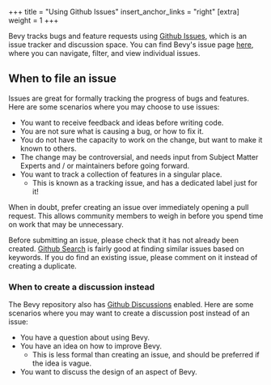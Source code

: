 +++
title = "Using Github Issues"
insert_anchor_links = "right"
[extra]
weight = 1
+++

Bevy tracks bugs and feature requests using [Github Issues], which is an issue tracker and discussion space. You can find Bevy's issue page [here](https://github.com/bevyengine/bevy/issues), where you can navigate, filter, and view individual issues.

[Github Issues]: https://docs.github.com/en/issues/tracking-your-work-with-issues/about-issues

## When to file an issue

Issues are great for formally tracking the progress of bugs and features. Here are some scenarios where you may choose to use issues:

- You want to receive feedback and ideas before writing code.
- You are not sure what is causing a bug, or how to fix it.
- You do not have the capacity to work on the change, but want to make it known to others.
- The change may be controversial, and needs input from Subject Matter Experts and / or maintainers before going forward.
- You want to track a collection of features in a singular place.
    - This is known as a tracking issue, and has a dedicated label just for it!

When in doubt, prefer creating an issue over immediately opening a pull request. This allows community members to weigh in before you spend time on work that may be unnecessary.

Before submitting an issue, please check that it has not already been created. [Github Search] is fairly good at finding similar issues based on keywords. If you do find an existing issue, please comment on it instead of creating a duplicate.

[Github Search]: https://github.com/search?q=repo%3Abevyengine%2Fbevy&type=issues

### When to create a discussion instead

The Bevy repository also has [Github Discussions] enabled. Here are some scenarios where you may want to create a discussion post instead of an issue:

[Github Discussions]: https://github.com/bevyengine/bevy/discussions

- You have a question about using Bevy.
- You have an idea on how to improve Bevy.
    - This is less formal than creating an issue, and should be preferred if the idea is vague.
- You want to discuss the design of an aspect of Bevy.

